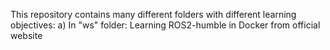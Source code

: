 This repository contains many different folders with different learning objectives:
  a) In "ws" folder: Learning ROS2-humble in Docker from official website
